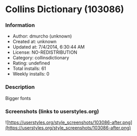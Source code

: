 # Collins Dictionary (103086)

### Information
- Author: dmurcho (unknown)
- Created at: unknown
- Updated at: 7/4/2014, 6:30:44 AM
- License: NO-REDISTRIBUTION
- Category: collinsdictionary
- Rating: undefined
- Total installs: 61
- Weekly installs: 0


### Description
Bigger fonts


### Screenshots (links to userstyles.org)
![https://userstyles.org/style_screenshots/103086-after.png](https://userstyles.org/style_screenshots/103086-after.png)


